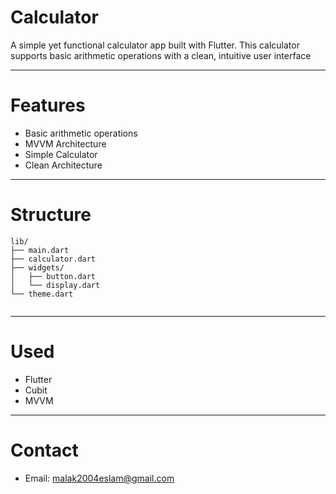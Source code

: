 # Calculator

A simple yet functional calculator app built with Flutter.
This calculator supports basic arithmetic operations with a clean, 
intuitive user interface


---

# Features

- Basic arithmetic operations
- MVVM Architecture
- Simple Calculator
- Clean Architecture


---

# Structure

```
lib/
├── main.dart          
├── calculator.dart    
├── widgets/           
│   ├── button.dart   
│   └── display.dart   
└── theme.dart         
             
```

---

# Used

- Flutter
- Cubit
- MVVM

---

# Contact

- Email: malak2004eslam@gmail.com